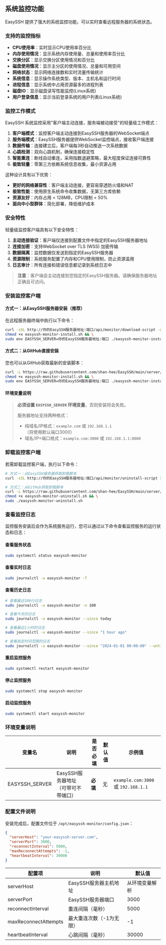 ## 系统监控功能

EasySSH 提供了强大的系统监控功能，可以实时查看远程服务器的系统状态。

### 支持的监控指标

- **CPU使用率**：实时显示CPU使用率百分比
- **内存使用情况**：显示系统内存使用量、总量和使用率百分比
- **交换分区**：显示交换分区使用情况和百分比
- **磁盘使用情况**：显示主分区的使用情况、总量和可用空间
- **网络状态**：显示网络连接数和实时流量传输统计
- **系统信息**：显示操作系统类型、版本、主机名和运行时间
- **进程信息**：显示系统中占用资源最多的进程列表
- **磁盘IO**：显示磁盘读写性能监控(Linux系统)
- **用户登录信息**：显示当前登录系统的用户列表(Linux系统)

### 监控工作模式

EasySSH 系统监控采用"客户端主动连接，服务端被动接受"的轻量级工作模式：

1. **客户端模式**：监控客户端主动连接到EasySSH服务器的WebSocket端点
2. **服务端模式**：EasySSH服务器提供WebSocket监控端点，接收客户端连接
3. **数据传输**：连接建立后，客户端每3秒自动推送一次系统数据
4. **心跳检测**：双向心跳机制，确保连接稳定性
5. **智能重连**：断线自动重连，采用指数退避策略，最大程度保证连接可靠性
6. **极致轻量**：零第三方依赖系统信息收集，最小资源占用

这种设计具有以下优势：
- **更好的网络兼容性**：客户端主动连接，更容易穿透防火墙和NAT
- **极致性能**：使用原生系统命令收集数据，无第三方库依赖
- **资源友好**：内存占用 < 128MB，CPU限制 < 50%
- **面向中小型群体**：简化部署，降低维护成本

### 安全特性

轻量级监控客户端具有以下安全特性：

1. **主动连接验证**：客户端仅连接到配置文件中指定的EasySSH服务器地址
2. **连接加密**：支持WebSocket over TLS (WSS) 加密传输
3. **数据隔离**：监控数据仅发送到指定的EasySSH服务器
4. **资源限制**：系统服务配置了内存和CPU使用限制，防止资源滥用
5. **日志审计**：所有连接和错误信息都记录到系统日志中

> **注意**：客户端会主动连接到您指定的EasySSH服务器。请确保服务器地址正确且可访问。

### 安装监控客户端

#### 方式一：从EasySSH服务器安装（推荐）

在远程服务器终端中执行以下命令：

```bash
curl -sSL http://你的EasySSH服务器地址:端口/api/monitor/download-script -o easyssh-monitor-install.sh && \
chmod +x easyssh-monitor-install.sh && \
sudo env EASYSSH_SERVER=你的EasySSH服务器地址:端口 ./easyssh-monitor-install.sh
```

#### 方式二：从GitHub直接安装

您也可以从GitHub获取最新的安装脚本：

```bash
curl -L https://raw.githubusercontent.com/shan-hee/EasySSH/main/server/scripts/easyssh-monitor-install.sh -o easyssh-monitor-install.sh && \
chmod +x easyssh-monitor-install.sh && \
sudo env EASYSSH_SERVER=你的EasySSH服务器地址:端口 ./easyssh-monitor-install.sh
```

#### 环境变量说明

> **必须设置 `EASYSSH_SERVER` 环境变量**，否则安装将会失败。
>
> 服务器地址支持两种格式：
> - 纯域名/IP格式：`example.com` 或 `192.168.1.1`（将使用默认端口3000）
> - 域名/IP+端口格式：`example.com:3000` 或 `192.168.1.1:8080`

### 卸载监控客户端

若需卸载监控客户端，执行以下命令：

```bash
# 方式一：从EasySSH服务器获取卸载脚本
curl -sSL http://你的EasySSH服务器地址:端口/api/monitor/uninstall-script | sudo bash

# 方式二：从GitHub获取卸载脚本
curl -L https://raw.githubusercontent.com/shan-hee/EasySSH/main/server/scripts/easyssh-monitor-uninstall.sh -o easyssh-monitor-uninstall.sh && \
chmod +x easyssh-monitor-uninstall.sh && \
sudo ./easyssh-monitor-uninstall.sh
```

### 查看监控日志

监控服务安装后会作为系统服务运行，您可以通过以下命令查看监控服务的运行状态和日志：

#### 查看服务状态
```bash
sudo systemctl status easyssh-monitor
```

#### 查看实时日志
```bash
sudo journalctl -u easyssh-monitor -f
```

#### 查看历史日志
```bash
# 查看最近100行日志
sudo journalctl -u easyssh-monitor -n 100

# 查看今天的日志
sudo journalctl -u easyssh-monitor --since today

# 查看最近1小时的日志
sudo journalctl -u easyssh-monitor --since "1 hour ago"

# 查看指定时间范围的日志
sudo journalctl -u easyssh-monitor --since "2024-01-01 00:00:00" --until "2024-01-01 23:59:59"
```

#### 重启监控服务
```bash
sudo systemctl restart easyssh-monitor
```

#### 停止监控服务
```bash
sudo systemctl stop easyssh-monitor
```

#### 启动监控服务
```bash
sudo systemctl start easyssh-monitor
```

### 环境变量说明

| 变量名 | 说明 | 是否必填 | 默认值 | 示例值 |
|-------|------|---------|--------|-------|
| EASYSSH_SERVER | EasySSH服务器地址（可带可不带端口） | **必填** | 无 | `example.com:3000` 或 `192.168.1.1` |

### 配置文件说明

安装完成后，配置文件位于 `/opt/easyssh-monitor/config.json`：

```json
{
  "serverHost": "your-easyssh-server.com",
  "serverPort": 3000,
  "reconnectInterval": 5000,
  "maxReconnectAttempts": -1,
  "heartbeatInterval": 30000
}
```

| 配置项 | 说明 | 默认值 |
|-------|------|--------|
| serverHost | EasySSH服务器主机地址 | 从环境变量解析 |
| serverPort | EasySSH服务器端口 | 3000 |
| reconnectInterval | 重连间隔（毫秒） | 5000 |
| maxReconnectAttempts | 最大重连次数（-1为无限） | -1 |
| heartbeatInterval | 心跳间隔（毫秒） | 30000 |